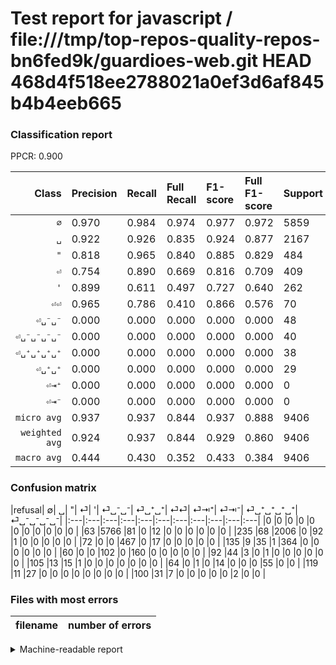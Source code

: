 # Test report for javascript / file:///tmp/top-repos-quality-repos-bn6fed9k/guardioes-web.git HEAD 468d4f518ee2788021a0ef3d6af845b4b4eeb665

### Classification report

PPCR: 0.900

| Class | Precision | Recall | Full Recall | F1-score | Full F1-score | Support | Full Support | PPCR |
|------:|:----------|:-------|:------------|:---------|:---------|:--------|:-------------|:-----|
| `∅` | 0.970| 0.984| 0.974| 0.977| 0.972| 5859| 5922| 0.989 |
| `␣` | 0.922| 0.926| 0.835| 0.924| 0.877| 2167| 2402| 0.902 |
| `"` | 0.818| 0.965| 0.840| 0.885| 0.829| 484| 556| 0.871 |
| `⏎` | 0.754| 0.890| 0.669| 0.816| 0.709| 409| 544| 0.752 |
| `'` | 0.899| 0.611| 0.497| 0.727| 0.640| 262| 322| 0.814 |
| `⏎⏎` | 0.965| 0.786| 0.410| 0.866| 0.576| 70| 134| 0.522 |
| `⏎␣⁻␣⁻` | 0.000| 0.000| 0.000| 0.000| 0.000| 48| 140| 0.343 |
| `⏎␣⁻␣⁻␣⁻␣⁻` | 0.000| 0.000| 0.000| 0.000| 0.000| 40| 140| 0.286 |
| `⏎␣⁺␣⁺␣⁺␣⁺` | 0.000| 0.000| 0.000| 0.000| 0.000| 38| 157| 0.242 |
| `⏎␣⁺␣⁺` | 0.000| 0.000| 0.000| 0.000| 0.000| 29| 134| 0.216 |
| `⏎⇥⁺` | 0.000| 0.000| 0.000| 0.000| 0.000| 0| 0| 0.000 |
| `⏎⇥⁻` | 0.000| 0.000| 0.000| 0.000| 0.000| 0| 0| 0.000 |
| `micro avg` | 0.937| 0.937| 0.844| 0.937| 0.888| 9406| 10451| 0.900 |
| `weighted avg` | 0.924| 0.937| 0.844| 0.929| 0.860| 9406| 10451| 0.900 |
| `macro avg` | 0.444| 0.430| 0.352| 0.433| 0.384| 9406| 10451| 0.900 |

### Confusion matrix

|refusal|  ∅| ␣| "| ⏎| '| ⏎␣⁻␣⁻| ⏎␣⁺␣⁺| ⏎⏎| ⏎⇥⁺| ⏎⇥⁻| ⏎␣⁺␣⁺␣⁺␣⁺| ⏎␣⁻␣⁻␣⁻␣⁻| 
|:---|:---|:---|:---|:---|:---|:---|:---|:---|:---|:---|
|0 |0 |0 |0 |0 |0 |0 |0 |0 |0 |0 |
|63 |5766 |81 |0 |12 |0 |0 |0 |0 |0 |0 |
|235 |68 |2006 |0 |92 |1 |0 |0 |0 |0 |0 |
|72 |0 |0 |467 |0 |17 |0 |0 |0 |0 |0 |
|135 |9 |35 |1 |364 |0 |0 |0 |0 |0 |0 |
|60 |0 |0 |102 |0 |160 |0 |0 |0 |0 |0 |
|92 |44 |3 |0 |1 |0 |0 |0 |0 |0 |0 |
|105 |13 |15 |1 |0 |0 |0 |0 |0 |0 |0 |
|64 |0 |1 |0 |14 |0 |0 |0 |55 |0 |0 |
|119 |11 |27 |0 |0 |0 |0 |0 |0 |0 |0 |
|100 |31 |7 |0 |0 |0 |0 |0 |2 |0 |0 |

### Files with most errors

| filename | number of errors|
|:----:|:-----|

<details>
    <summary>Machine-readable report</summary>
```json
{
  "cl_report": {"\"": {"f1-score": 0.8853080568720378, "precision": 0.8178633975481612, "recall": 0.9648760330578512, "support": 484}, "\u0027": {"f1-score": 0.7272727272727272, "precision": 0.898876404494382, "recall": 0.6106870229007634, "support": 262}, "macro avg": {"f1-score": 0.4330057911083405, "precision": 0.44399620542029633, "recall": 0.4300903011507177, "support": 9406}, "micro avg": {"f1-score": 0.9374867106102488, "precision": 0.9374867106102488, "recall": 0.9374867106102488, "support": 9406}, "weighted avg": {"f1-score": 0.9293235331106215, "precision": 0.9240067283433849, "recall": 0.9374867106102488, "support": 9406}, "\u2205": {"f1-score": 0.9772053215829167, "precision": 0.9703803433187479, "recall": 0.9841269841269841, "support": 5859}, "\u23ce": {"f1-score": 0.8161434977578476, "precision": 0.7536231884057971, "recall": 0.8899755501222494, "support": 409}, "\u23ce\u21e5\u207a": {"f1-score": 0.0, "precision": 0.0, "recall": 0.0, "support": 0}, "\u23ce\u21e5\u207b": {"f1-score": 0.0, "precision": 0.0, "recall": 0.0, "support": 0}, "\u23ce\u23ce": {"f1-score": 0.8661417322834646, "precision": 0.9649122807017544, "recall": 0.7857142857142857, "support": 70}, "\u23ce\u2423\u207a\u2423\u207a": {"f1-score": 0.0, "precision": 0.0, "recall": 0.0, "support": 29}, "\u23ce\u2423\u207a\u2423\u207a\u2423\u207a\u2423\u207a": {"f1-score": 0.0, "precision": 0.0, "recall": 0.0, "support": 38}, "\u23ce\u2423\u207b\u2423\u207b": {"f1-score": 0.0, "precision": 0.0, "recall": 0.0, "support": 48}, "\u23ce\u2423\u207b\u2423\u207b\u2423\u207b\u2423\u207b": {"f1-score": 0.0, "precision": 0.0, "recall": 0.0, "support": 40}, "\u2423": {"f1-score": 0.9239981575310917, "precision": 0.9222988505747126, "recall": 0.925703737886479, "support": 2167}},
  "cl_report_full": {"\"": {"f1-score": 0.8287488908606921, "precision": 0.8178633975481612, "recall": 0.8399280575539568, "support": 556}, "\u0027": {"f1-score": 0.64, "precision": 0.898876404494382, "recall": 0.4968944099378882, "support": 322}, "macro avg": {"f1-score": 0.3835082300549139, "precision": 0.44399620542029633, "recall": 0.35209856744853374, "support": 10451}, "micro avg": {"f1-score": 0.8881502744624061, "precision": 0.9374867106102488, "recall": 0.8437470098555162, "support": 10451}, "weighted avg": {"f1-score": 0.8603412529493641, "precision": 0.8846420192904833, "recall": 0.8437470098555162, "support": 10451}, "\u2205": {"f1-score": 0.9720161834120027, "precision": 0.9703803433187479, "recall": 0.9736575481256332, "support": 5922}, "\u23ce": {"f1-score": 0.7088607594936709, "precision": 0.7536231884057971, "recall": 0.6691176470588235, "support": 544}, "\u23ce\u21e5\u207a": {"f1-score": 0.0, "precision": 0.0, "recall": 0.0, "support": 0}, "\u23ce\u21e5\u207b": {"f1-score": 0.0, "precision": 0.0, "recall": 0.0, "support": 0}, "\u23ce\u23ce": {"f1-score": 0.5759162303664921, "precision": 0.9649122807017544, "recall": 0.41044776119402987, "support": 134}, "\u23ce\u2423\u207a\u2423\u207a": {"f1-score": 0.0, "precision": 0.0, "recall": 0.0, "support": 134}, "\u23ce\u2423\u207a\u2423\u207a\u2423\u207a\u2423\u207a": {"f1-score": 0.0, "precision": 0.0, "recall": 0.0, "support": 157}, "\u23ce\u2423\u207b\u2423\u207b": {"f1-score": 0.0, "precision": 0.0, "recall": 0.0, "support": 140}, "\u23ce\u2423\u207b\u2423\u207b\u2423\u207b\u2423\u207b": {"f1-score": 0.0, "precision": 0.0, "recall": 0.0, "support": 140}, "\u2423": {"f1-score": 0.8765566965261088, "precision": 0.9222988505747126, "recall": 0.8351373855120733, "support": 2402}},
  "ppcr": 0.9000095684623481
}
```
</details>
